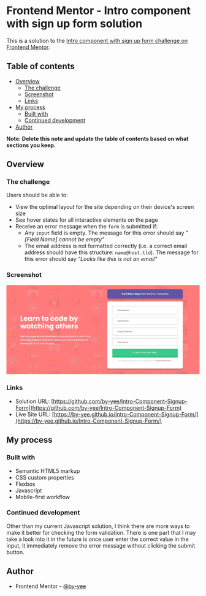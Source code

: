 # Frontend Mentor - Intro component with sign up form solution

This is a solution to the [Intro component with sign up form challenge on Frontend Mentor](https://www.frontendmentor.io/challenges/intro-component-with-signup-form-5cf91bd49edda32581d28fd1).

## Table of contents

- [Overview](#overview)
  - [The challenge](#the-challenge)
  - [Screenshot](#screenshot)
  - [Links](#links)
- [My process](#my-process)
  - [Built with](#built-with)
  - [Continued development](#continued-development)
- [Author](#author)

**Note: Delete this note and update the table of contents based on what sections you keep.**

## Overview

### The challenge

Users should be able to:

- View the optimal layout for the site depending on their device's screen size
- See hover states for all interactive elements on the page
- Receive an error message when the `form` is submitted if:
  - Any `input` field is empty. The message for this error should say *"[Field Name] cannot be empty"*
  - The email address is not formatted correctly (i.e. a correct email address should have this structure: `name@host.tld`). The message for this error should say *"Looks like this is not an email"*

### Screenshot

![Project Screenshot](./images/desktop-screenshot.jpg)

### Links

- Solution URL: [https://github.com/by-yee/Intro-Component-Signup-Form](https://github.com/by-yee/Intro-Component-Signup-Form)
- Live Site URL: [https://by-yee.github.io/Intro-Component-Signup-Form/](https://by-yee.github.io/Intro-Component-Signup-Form/)

## My process

### Built with

- Semantic HTML5 markup
- CSS custom properties
- Flexbox
- Javascript
- Mobile-first workflow

### Continued development

Other than my current Javascript solution, I think there are more ways to make it better for checking the form validation. There is one part that I may take a look into it in the future is once user enter the correct value in the input, it immediately remove the error message without clicking the submit button.

## Author

- Frontend Mentor - [@by-yee](https://www.frontendmentor.io/profile/by-yee)
